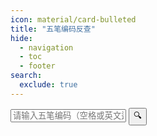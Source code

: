 ```yaml
---
icon: material/card-bulleted
title: "五笔编码反查"
hide:
  - navigation
  - toc
  - footer
search:
  exclude: true
---
```


<link rel="stylesheet" type="text/css" href="../static/css/styles2.css" />
<style>
#data-table td ul {
  list-style-type: decimal;
  font-size: 1rem;
}
</style>

<main>
  <section>
    <form id="search-form" class="search-container">
    <input type="text" id="query-text" placeholder="请输入五笔编码（空格或英文逗号等分隔）..." />
      <button type="submit" id="query-button">🔍️</button>
    </form>
  </section>

  <section id="note-area">
    <p id="note-warning" class="note"></p>
  </section>

  <section>
    <table id="data-table">
      <thead></thead>
      <tbody></tbody>
    </table>
  </section>
</main>

<script type="module" src="../static/js/code.js"></script>
